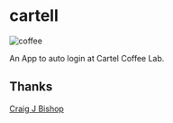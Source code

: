 cartell
=======

![coffee](https://raw.github.com/jmatt/cartell/master/coffee+cup+icon+black.png)

An App to auto login at Cartel Coffee Lab.

Thanks
------

[Craig J Bishop](https://github.com/craigjb)

